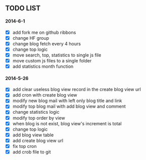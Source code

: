 ## TODO LIST

#### 2014-6-1
- [x] add fork me on github ribbons
- [x] change HF group
- [x] change blog fetch every 4 hours
- [x] change top logic
- [x] move search, top, statistics to single js file
- [x] move custom js files to a single folder
- [x] add statistics month function 

#### 2014-5-26
- [x] add clear useless blog view record in the create blog view url
- [x] add cron with create blog view 
- [x] modify new blog mail with left only blog title and link
- [x] modify top blog mail with add blog view and comment
- [x] change statistics logic
- [x] modify top order by view
- [x] when blog is not exist, blog view's increment is total
- [x] change top logic 
- [x] add blog view table
- [x] add create blog view url
- [x] fix top cron
- [x] add crob file to git